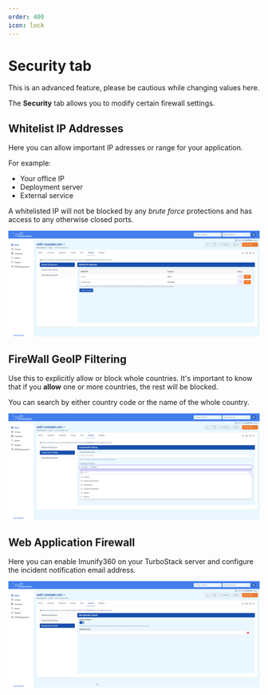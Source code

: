 ```yaml
---
order: 400
icon: lock
---
```

# Security tab

This is an advanced feature, please be cautious while changing values here.

The **Security** tab allows you to modify certain firewall settings.

## Whitelist IP Addresses

Here you can allow important IP adresses or range for your application.

For example:
* Your office IP
* Deployment server
* External service

A whitelisted IP will not be blocked by any _brute force_ protections and has access to any otherwise closed ports.

![TurboStackAppSecurityTabWhitelist](img/security_whitelist_IP.png)

## FireWall GeoIP Filtering
Use this to explicitly allow or block whole countries. It's important to know that if you **allow** one or more countries, the rest will be blocked. 

You can search by either country code or the name of the whole country.

![TurboStackAppSecurityTabGeoIPFilter](img/security_geoIP_filter.png)

## Web Application Firewall
Here you can enable Imunify360 on your TurboStack server and configure the incident notification email address.

![TurboStackAppSecurityTabGeoIPFilter](img/security_WAF.png)
